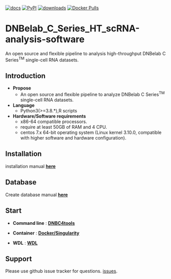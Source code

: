 [![docs](https://img.shields.io/static/v1?label=docs&message=dnbc4tools&color=blue)](https://dnbc4tools.readthedocs.io/zh/latest)
[![PyPI](https://img.shields.io/pypi/v/dnbc4tools)](https://pypi.org/project/DNBC4tools)
[![downloads](https://static.pepy.tech/personalized-badge/dnbc4tools?period=total&units=international_system&left_color=grey&right_color=blue&left_text=downloads)](https://pepy.tech/project/dnbc4tools)
[![Docker Pulls](https://img.shields.io/docker/pulls/lishuangshuang3/dnbc4tools)](https://hub.docker.com/r/lishuangshuang3/dnbc4tools)

# DNBelab_C_Series_HT_scRNA-analysis-software
An open source and flexible pipeline to analysis high-throughput DNBelab C Series<sup>TM</sup> single-cell RNA datasets.

## Introduction
- **Propose**
  - An open source and flexible pipeline to analyze DNBelab C Series<sup>TM</sup> single-cell RNA datasets. 
- **Language**
  - Python3(>=3.8.*),R scripts
- **Hardware/Software requirements** 
  - x86-64 compatible processors.
  - require at least 50GB of RAM and 4 CPU. 
  - centos 7.x 64-bit operating system (Linux kernel 3.10.0, compatible with higher software and hardware configuration). 

## Installation
installation manual [**here**](./doc/installation.md)

## Database
Create database manual [**here**](./doc/database.md)
## Start
- **Command line** : **[DNBC4tools](./doc/DNBC4tools/start.md)**

- **Container** : **[Docker/Singularity](./doc/docker/start.md)**

- **WDL** : **[WDL](./doc/wdl/start.md)**

## Support
Please use github issue tracker for questions. [issues](https://github.com/MGI-tech-bioinformatics/DNBelab_C_Series_HT_scRNA-analysis-software/issues).
